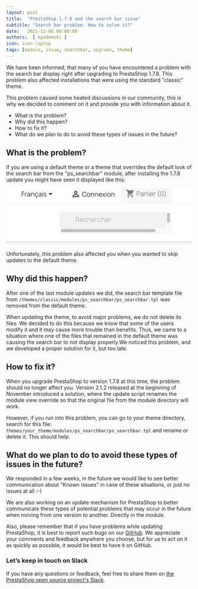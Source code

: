 ```yaml
---
layout: post
title:  "PrestaShop 1.7.8 and the search bar issue"
subtitle: "Search bar problem. How to solve it?"
date:   2021-12-06 00:00:00
authors:  [ kpodemski ]
icon: icon-laptop
tags: [module, issue, searchbar, upgrade, theme]
---
```


We have been informed, that many of you have encountered a problem with the search bar display right after upgrading to PrestaShop 1.7.8.
This problem also affected installations that were using the standard "classic" theme.

This problem caused some heated discussions in our community, this is why we decided to comment on it and provide you with information about it.

- What is the problem?
- Why did this happen?
- How to fix it?
- What do we plan to do to avoid these types of issues in the future?

## What is the problem?

If you are using a default theme or a theme that overrides the default look of the search bar from the "ps_searchbar" module, after installing the 1.7.8 update you might have seen it displayed like this:

![ps_searchbar issue](/assets/images/2021/12/searchbar_bug.png)

Unfortunately, this problem also affected you when you wanted to skip updates to the default theme.

## Why did this happen?

After one of the last module updates we did, the search bar template file from `/themes/classic/modules/ps_searchbar/ps_searchbar.tpl` was removed from the default theme.

When updating the theme, to avoid major problems, we do not delete its files. We decided to do this because we know that some of the users modify it and it may cause more trouble than benefits. Thus, we came to a situation where one of the files that remained in the default theme was causing the search bar to not display properly.We noticed this problem, and we developed a proper solution for it, but too late.

## How to fix it?

When you upgrade PrestaShop to version 1.7.8 at this time, the problem should no longer affect you. Version 2.1.2 released at the beginning of November introduced a solution, where the update script renames the module view override so that the original file from the module directory will work.

However, if you run into this problem, you can go to your theme directory, search for this file:
`themes/your_theme/modules/ps_searchbar/ps_searchbar.tpl`
and rename or delete it. This should help.

## What do we plan to do to avoid these types of issues in the future?

We responded in a few weeks, in the future we would like to see better communication about "Known issues" in case of these situations, or just no issues at all :-)

We are also working on an update mechanism for PrestaShop to better communicate these types of potential problems that may occur in the future when moving from one version to another. Directly in the module.

Also, please remember that if you have problems while updating PrestaShop, it is best to report such bugs on our [GitHub](https://github.com/PrestaShop/PrestaShop/issues/new/choose). We appreciate your comments and feedback anywhere you choose, but for us to act on it as quickly as possible, it would be best to have it on GitHub.

### Let’s keep in touch on Slack

If you have any questions or feedback, feel free to share them on [the PrestaShop open source project's Slack](https://www.prestashop-project.org/slack/).